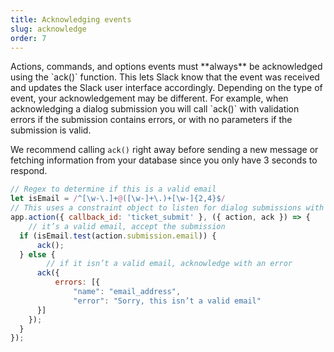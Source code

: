 ```yaml
---
title: Acknowledging events
slug: acknowledge
order: 7
---
```


<div class="section-content">
Actions, commands, and options events must **always** be acknowledged using the `ack()` function. This lets Slack know that the event was received and updates the Slack user interface accordingly. Depending on the type of event, your acknowledgement may be different. For example, when acknowledging a dialog submission you will call `ack()` with validation errors if the submission contains errors, or with no parameters if the submission is valid.

We recommend calling `ack()` right away before sending a new message or fetching information from your database since you only have 3 seconds to respond.
</div>

```javascript
// Regex to determine if this is a valid email
let isEmail = /^[\w-\.]+@([\w-]+\.)+[\w-]{2,4}$/
// This uses a constraint object to listen for dialog submissions with a callback_id of ticket_submit 
app.action({ callback_id: 'ticket_submit' }, ({ action, ack }) => {
	// it’s a valid email, accept the submission
  if (isEmail.test(action.submission.email)) {
	  ack();
  } else {
		// if it isn’t a valid email, acknowledge with an error
	  ack({
		  errors: [{
			  "name": "email_address",
			  "error": "Sorry, this isn’t a valid email"
      }]
    });
  }
});
```
